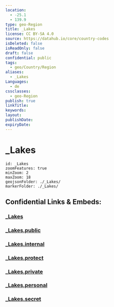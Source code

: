 ```yaml
---
location:
  - -25.1
  - 139.9
type: geo-Region
title: _Lakes
license: CC BY-SA 4.0
source: https://datahub.io/core/country-codes
isDeleted: false
isReadOnly: false
draft: false
confidential: public
tags:
  - geo/Country/Region
aliases:
  - _Lakes
Languages:
  - de
cssclasses:
  - geo-Region
publish: true
linkTitle:
keywords:
layout:
publishDate:
expiryDate:
---
```


# _Lakes

```leaflet
id: _Lakes
zoomFeatures: true 
minZoom: 2 
maxZoom: 18
geojsonFolder: ./_Lakes/
markerFolder: ./_Lakes/
```


## Confidential Links & Embeds: 

### [_Lakes](/_Standards/Earth/Continent/Australasia/Australia/Counties/Queensland/_Lakes.md) 

### [_Lakes.public](/_public/Earth/Continent/Australasia/Australia/Counties/Queensland/_Lakes.public.md) 

### [_Lakes.internal](/_internal/Earth/Continent/Australasia/Australia/Counties/Queensland/_Lakes.internal.md) 

### [_Lakes.protect](/_protect/Earth/Continent/Australasia/Australia/Counties/Queensland/_Lakes.protect.md) 

### [_Lakes.private](/_private/Earth/Continent/Australasia/Australia/Counties/Queensland/_Lakes.private.md) 

### [_Lakes.personal](/_personal/Earth/Continent/Australasia/Australia/Counties/Queensland/_Lakes.personal.md) 

### [_Lakes.secret](/_secret/Earth/Continent/Australasia/Australia/Counties/Queensland/_Lakes.secret.md)

